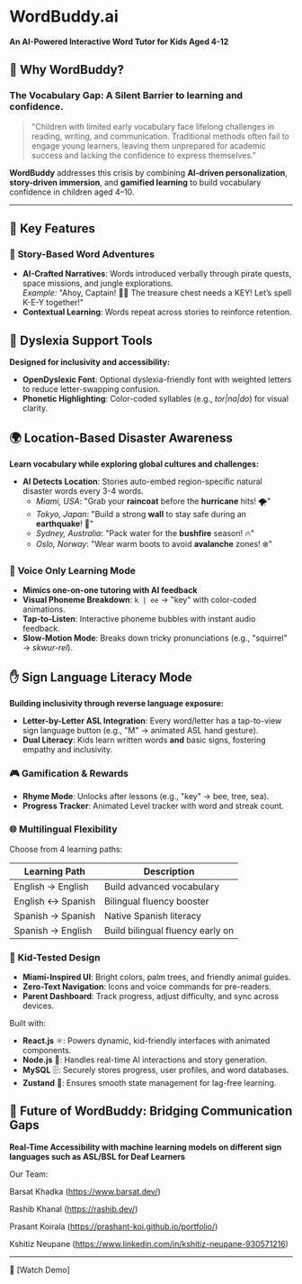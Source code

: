# WordBuddy.ai   
**An AI-Powered Interactive Word Tutor for Kids Aged 4-12**  


## 🌟 Why WordBuddy?  
### The Vocabulary Gap: A Silent Barrier to learning and confidence.  

> "Children with limited early vocabulary face lifelong challenges in reading, writing, and communication. Traditional methods often fail to engage young learners, leaving them unprepared for academic success and lacking the confidence to express themselves."

**WordBuddy** addresses this crisis by combining **AI-driven personalization**, **story-driven immersion**, and **gamified learning** to build vocabulary confidence in children aged 4–10.  

---

## 🚀 Key Features  

### 📖 **Story-Based Word Adventures**  
- **AI-Crafted Narratives**: Words introduced verbally through pirate quests, space missions, and jungle explorations.  
  *Example:* "Ahoy, Captain! 🏴‍☠️ The treasure chest needs a KEY! Let’s spell K-E-Y together!"  
- **Contextual Learning**: Words repeat across stories to reinforce retention.

## 🧩 **Dyslexia Support Tools**  
**Designed for inclusivity and accessibility:**  
- **OpenDyslexic Font**: Optional dyslexia-friendly font with weighted letters to reduce letter-swapping confusion.  
- **Phonetic Highlighting**: Color-coded syllables (e.g., *tor|na|do*) for visual clarity.

## 🌍 **Location-Based Disaster Awareness**  
**Learn vocabulary while exploring global cultures and challenges:**  
- **AI Detects Location**: Stories auto-embed region-specific natural disaster words every 3-4 words.  
  - *Miami, USA*: "Grab your **raincoat** before the **hurricane** hits! 🌪️"  
  - *Tokyo, Japan*: "Build a strong **wall** to stay safe during an **earthquake**! 🌋"  
  - *Sydney, Australia*: "Pack water for the **bushfire** season! 🔥"  
  - *Oslo, Norway*: "Wear warm boots to avoid **avalanche** zones! ❄️"

### 🎯 **Voice Only Learning Mode**  
- **Mimics one-on-one tutoring with AI feedback**
- **Visual Phoneme Breakdown**: `k | ee` → "key" with color-coded animations.  
- **Tap-to-Listen**: Interactive phoneme bubbles with instant audio feedback.  
- **Slow-Motion Mode**: Breaks down tricky pronunciations (e.g., "squirrel" → *skwur-rel*).

## ✋ **Sign Language Literacy Mode**  
**Building inclusivity through reverse language exposure:**  
- **Letter-by-Letter ASL Integration**: Every word/letter has a tap-to-view sign language button (e.g., "M" → animated ASL hand gesture).  
- **Dual Literacy**: Kids learn written words **and** basic signs, fostering empathy and inclusivity.

### 🎮 **Gamification & Rewards**  
- **Rhyme Mode**: Unlocks after lessons (e.g., "key" → bee, tree, sea).  
- **Progress Tracker**: Animated Level tracker with word and streak count.

### 🌐 **Multilingual Flexibility**  
Choose from 4 learning paths:  

| Learning Path        | Description                          |
|----------------------|--------------------------------------|
| English → English    | Build advanced vocabulary            |
| English ↔ Spanish    | Bilingual fluency booster            |
| Spanish → Spanish    | Native Spanish literacy              |
| Spanish → English    | Build bilingual fluency early on     |


 
### 🎨 **Kid-Tested Design**  
- **Miami-Inspired UI**: Bright colors, palm trees, and friendly animal guides.  
- **Zero-Text Navigation**: Icons and voice commands for pre-readers.  
- **Parent Dashboard**: Track progress, adjust difficulty, and sync across devices.

Built with:
- **React.js** ⚛️: Powers dynamic, kid-friendly interfaces with animated components.  
- **Node.js** 📡: Handles real-time AI interactions and story generation.  
- **MySQL** 🗄️: Securely stores progress, user profiles, and word databases.  
- **Zustand** 🚀: Ensures smooth state management for lag-free learning.

## 🚀 **Future of WordBuddy: Bridging Communication Gaps**  
**Real-Time Accessibility with machine learning models on different sign languages such as ASL/BSL for Deaf Learners**  


Our Team:

Barsat Khadka (https://www.barsat.dev/)

Rashib Khanal (https://rashib.dev/)

Prasant Koirala (https://prashant-koi.github.io/portfolio/)

Kshitiz Neupane (https://www.linkedin.com/in/kshitiz-neupane-930571216)


---

 🎥 [Watch Demo]  
